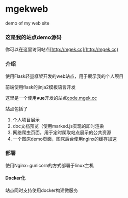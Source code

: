 # mgekweb
demo of my web site

### 这是我的站点demo源码

你可以在这里访问站点[http://mgek.cc](http://mgek.cc)

### 介绍

使用Flask轻量框架开发的web站点，用于展示我的个人项目

前端使用flask的jinja2模板语言开发

这里是一个使用**vue**开发的站点[code.mgek.cc](http://code.mgek.cc)

站点包括了

1. 个人项目展示
2. doc文档预览（使用marked.js实现的即时渲染
3. 网络爬虫页面，用于定时爬取站点展示的公共资源
4. 一个图床demo页面，图床后台使用nginx的缓存加速



### 部署

使用Nginx+gunicorn的方式部署于linux主机

#### Docker化

站点同时支持使用docker构建微服务